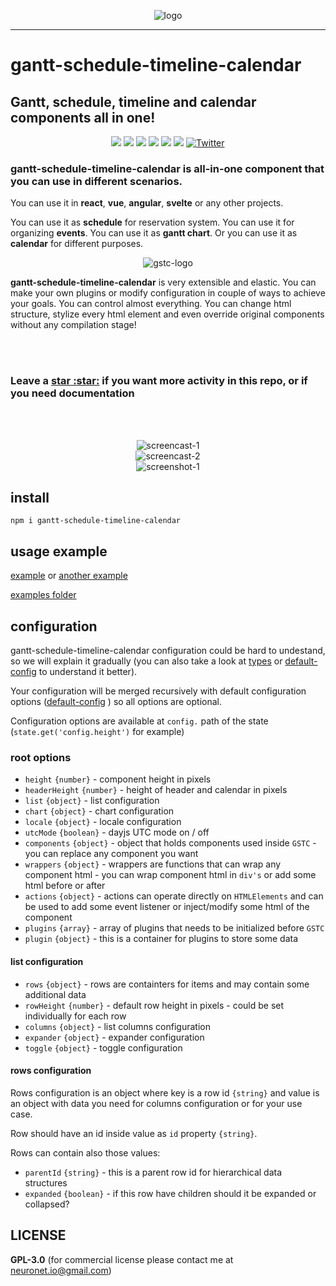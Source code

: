 <p align="center">
  <img src="https://neuronet.io/screenshots/gstc9-flat-bgw-300.png" alt="logo">
</p>
<hr />
<h1>gantt-schedule-timeline-calendar</h1>

<h2> Gantt, schedule, timeline and calendar components all in one!</h2>

<p align="center">
  <img src="https://api.codacy.com/project/badge/Grade/732e0ef156344594b48584af97ba1e4a">
  <img src="https://snyk.io/test/github/neuronetio/gantt-schedule-timeline-calendar/badge.svg">
  <img src="https://img.badgesize.io/neuronetio/gantt-schedule-timeline-calendar/master/dist/index.umd.js.png?compression=gzip&label=gzipped">
  <img src="https://img.shields.io/npm/dm/gantt-schedule-timeline-calendar.svg">
  <img src="https://img.shields.io/npm/l/gantt-schedule-timeline-calendar.svg">
  <img src="https://badge.fury.io/js/gantt-schedule-timeline-calendar.svg">
  <a href="https://twitter.com/intent/tweet?text=Wow:&url=https%3A%2F%2Fgithub.com%2Fneuronetio%2Fgantt-schedule-timeline-calendar"><img alt="Twitter" src="https://img.shields.io/twitter/url/https/github.com/neuronetio/gantt-schedule-timeline-calendar?style=social"></a>
</p>

<h3>gantt-schedule-timeline-calendar is all-in-one component that you can use in different scenarios.</h3>

<p>
You can use it in <strong>react</strong>, <strong>vue</strong>, <strong>angular</strong>, <strong>svelte</strong> or any other projects.
</p>

<p>
You can use it as <strong>schedule</strong> for reservation system. You can use it for organizing <strong>events</strong>. You can use it as <strong>gantt chart</strong>. Or you can use it as <strong>calendar</strong> for different purposes.
</p>

<p align="center">
  <img src="https://neuronet.io/screenshots/appscrn.png?uniq=1" alt="gstc-logo">
</p>

<p>
<strong>gantt-schedule-timeline-calendar</strong> is very extensible and elastic. You can make your own plugins or modify configuration in couple of ways to achieve your goals.
You can control almost everything. You can change html structure, stylize every html element and even override original components without any compilation stage!
</p>

<br /><br />

<h3>Leave a <a href="https://github.com/neuronetio/gantt-schedule-timeline-calendar">star :star:</a> if you want more activity in this repo, or if you need documentation</h3>
<br /><br />
<p align="center">
  <img src="https://neuronet.io/screenshots/scheduler.gif" alt="screencast-1">
  <br />
  <img src="https://neuronet.io/screenshots/gantt.gif" alt="screencast-2">
  <br />
  <img src="https://neuronet.io/screenshots/gstc-1.jpeg" alt="screenshot-1">
</p>

## install

`npm i gantt-schedule-timeline-calendar`

## usage example

[example](https://neuronet.io/gantt-schedule-timeline-calendar/scheduler.html) or [another example](https://neuronet.io/gantt-schedule-timeline-calendar/main.html)

[examples folder](https://github.com/neuronetio/gantt-schedule-timeline-calendar/tree/master/dist/examples)

## configuration

gantt-schedule-timeline-calendar configuration could be hard to undestand, so we will explain it gradually (you can also take a look at [types](https://github.com/neuronetio/gantt-schedule-timeline-calendar/blob/master/src/types.d.ts) or [default-config](https://github.com/neuronetio/gantt-schedule-timeline-calendar/blob/master/src/default-config.ts) to understand it better).

Your configuration will be merged recursively with default configuration options ([default-config](https://github.com/neuronetio/gantt-schedule-timeline-calendar/blob/master/src/default-config.ts) ) so all options are optional.

Configuration options are available at `config.` path of the state (`state.get('config.height')` for example)

### root options

- `height` `{number}` - component height in pixels
- `headerHeight` `{number}` - height of header and calendar in pixels
- `list` `{object}` - list configuration
- `chart` `{object}` - chart configuration
- `locale` `{object}` - locale configuration
- `utcMode` `{boolean}` - dayjs UTC mode on / off
- `components` `{object}` - object that holds components used inside `GSTC` - you can replace any component you want
- `wrappers` `{object}` - wrappers are functions that can wrap any component html - you can wrap component html in `div's` or add some html before or after
- `actions` `{object}` - actions can operate directly on `HTMLElements` and can be used to add some event listener or inject/modify some html of the component
- `plugins` `{array}` - array of plugins that needs to be initialized before `GSTC`
- `plugin` `{object}` - this is a container for plugins to store some data

#### list configuration

- `rows` `{object}` - rows are containters for items and may contain some additional data
- `rowHeight` `{number}` - default row height in pixels - could be set individually for each row
- `columns` `{object}` - list columns configuration
- `expander` `{object}` - expander configuration
- `toggle` `{object}` - toggle configuration

#### rows configuration

Rows configuration is an object where key is a row id `{string}` and value is an object with data you need for columns configuration or for your use case.

Row should have an id inside value as `id` property `{string}`.

Rows can contain also those values:

- `parentId` `{string}` - this is a parent row id for hierarchical data structures
- `expanded` `{boolean}` - if this row have children should it be expanded or collapsed?

## LICENSE

**GPL-3.0** (for commercial license please contact me at neuronet.io@gmail.com)
